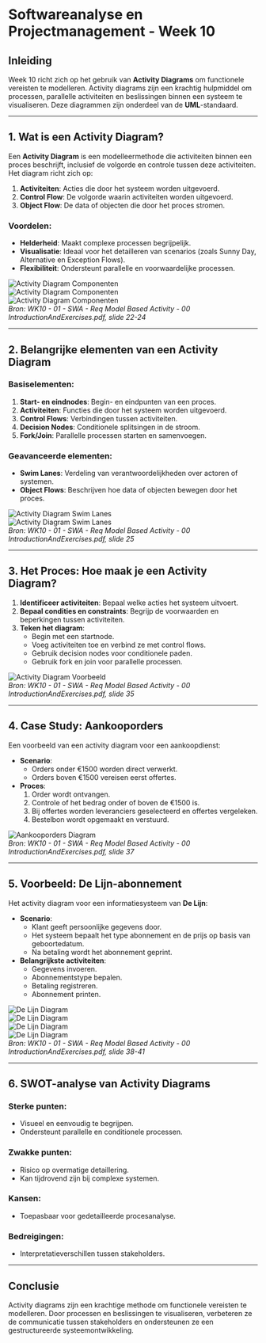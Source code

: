 # Softwareanalyse en Projectmanagement - Week 10

## Inleiding
Week 10 richt zich op het gebruik van **Activity Diagrams** om functionele vereisten te modelleren. Activity diagrams zijn een krachtig hulpmiddel om processen, parallelle activiteiten en beslissingen binnen een systeem te visualiseren. Deze diagrammen zijn onderdeel van de **UML**-standaard.

---

## 1. Wat is een Activity Diagram?
Een **Activity Diagram** is een modelleermethode die activiteiten binnen een proces beschrijft, inclusief de volgorde en controle tussen deze activiteiten. Het diagram richt zich op:
1. **Activiteiten**: Acties die door het systeem worden uitgevoerd.
2. **Control Flow**: De volgorde waarin activiteiten worden uitgevoerd.
3. **Object Flow**: De data of objecten die door het proces stromen.

### Voordelen:
- **Helderheid**: Maakt complexe processen begrijpelijk.
- **Visualisatie**: Ideaal voor het detailleren van scenarios (zoals Sunny Day, Alternative en Exception Flows).
- **Flexibiliteit**: Ondersteunt parallelle en voorwaardelijke processen.

![Activity Diagram Componenten](ActivityDiagramComponents1.png)  
![Activity Diagram Componenten](ActivityDiagramComponents2.png)  
![Activity Diagram Componenten](ActivityDiagramComponents3.png)  
*Bron: WK10 - 01 - SWA - Req Model Based Activity - 00 IntroductionAndExercises.pdf, slide 22-24*

---

## 2. Belangrijke elementen van een Activity Diagram
### Basiselementen:
1. **Start- en eindnodes**: Begin- en eindpunten van een proces.
2. **Activiteiten**: Functies die door het systeem worden uitgevoerd.
3. **Control Flows**: Verbindingen tussen activiteiten.
4. **Decision Nodes**: Conditionele splitsingen in de stroom.
5. **Fork/Join**: Parallelle processen starten en samenvoegen.

### Geavanceerde elementen:
- **Swim Lanes**: Verdeling van verantwoordelijkheden over actoren of systemen.
- **Object Flows**: Beschrijven hoe data of objecten bewegen door het proces.

![Activity Diagram Swim Lanes](ActivityDiagramSwimLanes1.png)  
![Activity Diagram Swim Lanes](ActivityDiagramSwimLanes2.png)  
*Bron: WK10 - 01 - SWA - Req Model Based Activity - 00 IntroductionAndExercises.pdf, slide 25*

---

## 3. Het Proces: Hoe maak je een Activity Diagram?
1. **Identificeer activiteiten**: Bepaal welke acties het systeem uitvoert.
2. **Bepaal condities en constraints**: Begrijp de voorwaarden en beperkingen tussen activiteiten.
3. **Teken het diagram**:
   - Begin met een startnode.
   - Voeg activiteiten toe en verbind ze met control flows.
   - Gebruik decision nodes voor conditionele paden.
   - Gebruik fork en join voor parallelle processen.

![Activity Diagram Voorbeeld](Software%20Analyse/images/ActivityDiagramExample.png)  
*Bron: WK10 - 01 - SWA - Req Model Based Activity - 00 IntroductionAndExercises.pdf, slide 35*

---

## 4. Case Study: Aankooporders
Een voorbeeld van een activity diagram voor een aankoopdienst:
- **Scenario**:
  - Orders onder €1500 worden direct verwerkt.
  - Orders boven €1500 vereisen eerst offertes.
- **Proces**:
  1. Order wordt ontvangen.
  2. Controle of het bedrag onder of boven de €1500 is.
  3. Bij offertes worden leveranciers geselecteerd en offertes vergeleken.
  4. Bestelbon wordt opgemaakt en verstuurd.

![Aankooporders Diagram](Software%20Analyse/images/ActivityDiagramAankoop.png)  
*Bron: WK10 - 01 - SWA - Req Model Based Activity - 00 IntroductionAndExercises.pdf, slide 37*

---

## 5. Voorbeeld: De Lijn-abonnement
Het activity diagram voor een informatiesysteem van **De Lijn**:
- **Scenario**:
  - Klant geeft persoonlijke gegevens door.
  - Het systeem bepaalt het type abonnement en de prijs op basis van geboortedatum.
  - Na betaling wordt het abonnement geprint.
- **Belangrijkste activiteiten**:
  - Gegevens invoeren.
  - Abonnementstype bepalen.
  - Betaling registreren.
  - Abonnement printen.

![De Lijn Diagram](Software%20Analyse/images/ActivityDiagramDeLijn1.png)  
![De Lijn Diagram](Software%20Analyse/images/ActivityDiagramDeLijn2.png)  
![De Lijn Diagram](Software%20Analyse/images/ActivityDiagramDeLijn3.png)  
![De Lijn Diagram](Software%20Analyse/images/ActivityDiagramDeLijn4.png)  
*Bron: WK10 - 01 - SWA - Req Model Based Activity - 00 IntroductionAndExercises.pdf, slide 38-41*

---

## 6. SWOT-analyse van Activity Diagrams
### Sterke punten:
- Visueel en eenvoudig te begrijpen.
- Ondersteunt parallelle en conditionele processen.
### Zwakke punten:
- Risico op overmatige detaillering.
- Kan tijdrovend zijn bij complexe systemen.
### Kansen:
- Toepasbaar voor gedetailleerde procesanalyse.
### Bedreigingen:
- Interpretatieverschillen tussen stakeholders.

---

## Conclusie
Activity diagrams zijn een krachtige methode om functionele vereisten te modelleren. Door processen en beslissingen te visualiseren, verbeteren ze de communicatie tussen stakeholders en ondersteunen ze een gestructureerde systeemontwikkeling.
